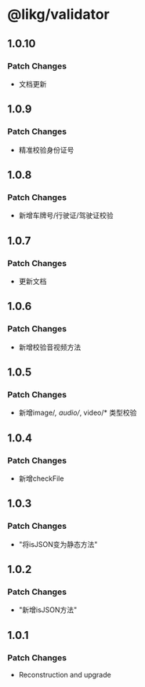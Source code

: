 # @likg/validator

## 1.0.10

### Patch Changes

- 文档更新

## 1.0.9

### Patch Changes

- 精准校验身份证号

## 1.0.8

### Patch Changes

- 新增车牌号/行驶证/驾驶证校验

## 1.0.7

### Patch Changes

- 更新文档

## 1.0.6

### Patch Changes

- 新增校验音视频方法

## 1.0.5

### Patch Changes

- 新增image/_, audio/_, video/\* 类型校验

## 1.0.4

### Patch Changes

- 新增checkFile

## 1.0.3

### Patch Changes

- "将isJSON变为静态方法"

## 1.0.2

### Patch Changes

- "新增isJSON方法"

## 1.0.1

### Patch Changes

- Reconstruction and upgrade
